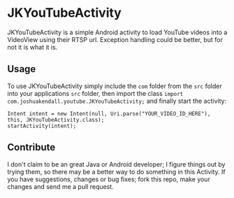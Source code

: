 # JKYouTubeActivity

JKYouTubeActivity is a simple Android activity to load YouTube videos into a VideoView using their RTSP url. Exception handling could be better, but for not it is what it is.

## Usage

To use JKYouTubeActivity simply include the `com` folder from the `src` folder into your applications `src` folder, then import the class `import com.joshuakendall.youtube.JKYouTubeActivity;` and finally start the activity:

    Intent intent = new Intent(null, Uri.parse("YOUR_VIDEO_ID_HERE"), this, JKYouTubeActivity.class);
    startActivity(intent);
    
## Contribute

I don't claim to be an great Java or Android developer; I figure things out by trying them, so there may be a better way to do something in this Activity. If you have suggestions, changes or bug fixes; fork this repo, make your changes and send me a pull request.